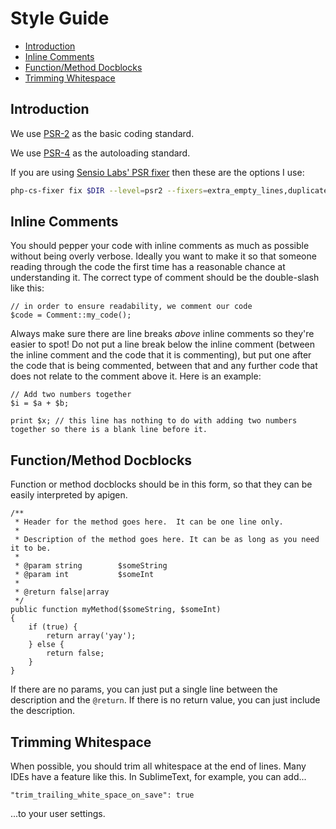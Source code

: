 # Style Guide

- [Introduction](#introduction)
- [Inline Comments](#inline-comments)
- [Function/Method Docblocks](#function-method-docblocks)
- [Trimming Whitespace](#trimming-whitespace)

<a name="introduction"></a>
## Introduction

We use [PSR-2](https://github.com/php-fig/fig-standards/blob/master/accepted/PSR-2-coding-style-guide.md) as the basic coding standard.

We use [PSR-4](https://github.com/php-fig/fig-standards/blob/master/accepted/PSR-4-autoloader.md) as the autoloading standard.

If you are using [Sensio Labs' PSR fixer](http://cs.sensiolabs.org/) then these are the options I use:

```bash
php-cs-fixer fix $DIR --level=psr2 --fixers=extra_empty_lines,duplicate_semicolon,operators_spaces,spaces_before_semicolon,whitespacy_lines,align_double_arrow,align_equals,concat_with_spaces,logical_not_operators_with_successor_space,newline_after_open_tag,ordered_use
```

<a name="inline-comments"></a>
## Inline Comments

You should pepper your code with inline comments as much as possible without being overly verbose. Ideally you want to make it so that someone reading through the code the first time has a reasonable chance at understanding it. The correct type of comment should be the double-slash like this:

    // in order to ensure readability, we comment our code
    $code = Comment::my_code();

Always make sure there are line breaks *above* inline comments so they're easier to spot!  Do not put a line break below the inline comment (between the inline comment and the code that it is commenting), but put one after the code that is being commented, between that and any further code that does not relate to the comment above it.  Here is an example:

    // Add two numbers together
    $i = $a + $b;
    
    print $x; // this line has nothing to do with adding two numbers together so there is a blank line before it.

<a name="function-method-docblocks"></a>
## Function/Method Docblocks

Function or method docblocks should be in this form, so that they can be easily interpreted by apigen.

    /**
     * Header for the method goes here.  It can be one line only.
     *
     * Description of the method goes here. It can be as long as you need it to be.
     *
     * @param string        $someString
     * @param int           $someInt
     *
     * @return false|array
     */
    public function myMethod($someString, $someInt)
    {
        if (true) {
            return array('yay');
        } else {
            return false;
        }
    }

If there are no params, you can just put a single line between the description and the `@return`. If there is no return value, you can just include the description.

<a name="trimming-whitespace"></a>
## Trimming Whitespace

When possible, you should trim all whitespace at the end of lines. Many IDEs have a feature like this. In SublimeText, for example, you can add...

    "trim_trailing_white_space_on_save": true

...to your user settings.
